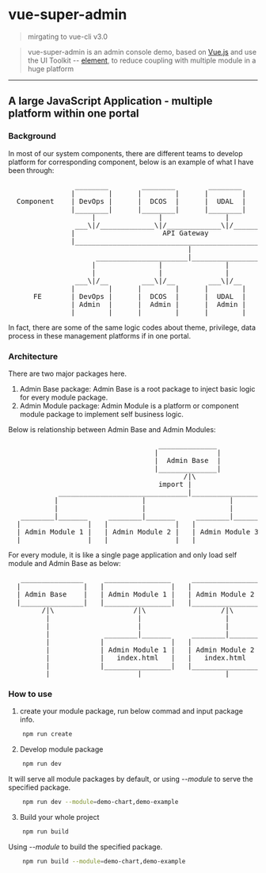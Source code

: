 # vue-super-admin

> mirgating to vue-cli v3.0

> vue-super-admin is an admin console demo, based on [Vue.js](https://github.com/vuejs/vue) and use the UI Toolkit -- [element](https://github.com/ElemeFE/element), to reduce coupling with multiple module in a huge platform

---
## A large JavaScript Application - multiple platform within one portal

### Background
In most of our system components, there are different teams to develop platform for corresponding component, below is an example of what I have been through:
<pre>
                ________        ________        ________        ________
               |        |      |        |      |        |      |        |
  Component    | DevOps |      |  DCOS  |      |  UDAL  |      |  ....  |
               |________|      |________|      |________|      |________|
                    |               |               |               |
                ___\|/_____________\|/_____________\|/_____________\|/__
               |                     API Gateway                        |
               |________________________________________________________|
                                           |
                     ______________________|________________________
                    |               |               |               |
                    |               |               |               |
                ___\|/__        ___\|/__        ___\|/__        ___\|/__
               |        |      |        |      |        |      |        |
      FE       | DevOps |      |  DCOS  |      |  UDAL  |      |  ....  |
               | Admin  |      |  Admin |      |  Admin |      |  Admin |
               |________|      |________|      |________|      |________|
</pre>
In fact, there are some of the same logic codes about theme, privilege, data process in these management platforms if in one portal.

### Architecture
There are two major packages here.
1. Admin Base package: Admin Base is a root package to inject basic logic for every module package.
2. Admin Module package: Admin Module is a platform or component module package to implement self business logic.

Below is relationship between Admin Base and Admin Modules:
<pre>
                                    ______________
                                   |              |
                                   |  Admin Base  |
                                   |______________|
                                          /|\
                                    import |
            _______________________________|______________________________
           |                    |                    |                    |
           |                    |                    |                    |
   ________|_______     ________|_______     ________|_______     ________|_________
  |                |   |                |   |                |   |                  |
  | Admin Module 1 |   | Admin Module 2 |   | Admin Module 3 |   | Admin Module ... |
  |________________|   |________________|   |________________|   |__________________|
</pre>

For every module, it is like a single page application and only load self module and Admin Base as below:
<pre>
   _______________     ________________     ________________     ________________     __________________
  |               |   |                |   |                |   |                |   |                  |
  | Admin Base    |   | Admin Module 1 |   | Admin Module 2 |   | Admin Module 3 |   | Admin Module ... |
  |_______________|   |________________|   |________________|   |________________|   |__________________|
        /|\                   /|\                  /|\                  /|\                   /|\
         |                     |                    |                    |                     |
         |                     |                    |                    |                     |
         |             ________|_______     ________|_______     ________|_______     _________|________
         |            |                |   |                |   |                |   |                  |
         |            | Admin Module 1 |   | Admin Module 2 |   | Admin Module 3 |   | Admin Module ... |
         |            |   index.html   |   |   index.html   |   |   index.html   |   |    index.html    |
         |            |________________|   |________________|   |________________|   |__________________|
         |_____________________|____________________|____________________|_____________________|
</pre>

### How to use
1. create your module package, run below commad and input package info.
```bash
    npm run create
```

2. Develop module package
```bash
    npm run dev
```
It will serve all module packages by default, or using *--module* to serve the specified package.
```bash
    npm run dev --module=demo-chart,demo-example
```

3. Build your whole project
```bash
    npm run build
```
Using *--module* to build the specified package.
```bash
    npm run build --module=demo-chart,demo-example
```